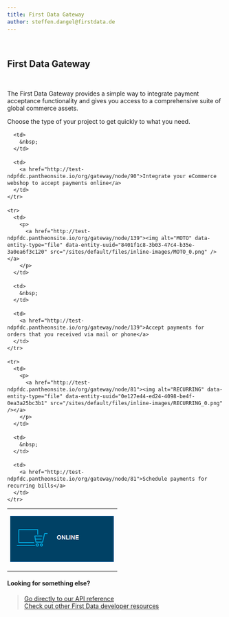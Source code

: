```yaml
---
title: First Data Gateway
author: steffen.dangel@firstdata.de
---
```


&nbsp;

## First Data Gateway

&nbsp;

The First Data Gateway provides a simple way to integrate payment acceptance functionality and gives you access to a comprehensive suite of global commerce assets.

Choose the type of your project to get quickly to what you need.

<table>
  <tbody>
    <tr>
      <td>
        <p>
          <a href="http://test-ndpfdc.pantheonsite.io/org/gateway/node/90"><img alt="ONLINE" data-entity-type="file" data-entity-uuid="efb12f51-bb61-48fb-8c75-c6ca2ed58cc6" src="ONLINE_0.png" /></a>
        </p>
      </td>
      
      <td>
        &nbsp;
      </td>
      
      <td>
        <a href="http://test-ndpfdc.pantheonsite.io/org/gateway/node/90">Integrate your eCommerce webshop to accept payments online</a>
      </td>
    </tr>
    
    <tr>
      <td>
        <p>
          <a href="http://test-ndpfdc.pantheonsite.io/org/gateway/node/139"><img alt="MOTO" data-entity-type="file" data-entity-uuid="8401f1c8-3b03-47c4-b35e-3a0ea6f3c120" src="/sites/default/files/inline-images/MOTO_0.png" /></a>
        </p>
      </td>
      
      <td>
        &nbsp;
      </td>
      
      <td>
        <a href="http://test-ndpfdc.pantheonsite.io/org/gateway/node/139">Accept payments for orders that you received via mail or phone</a>
      </td>
    </tr>
    
    <tr>
      <td>
        <p>
          <a href="http://test-ndpfdc.pantheonsite.io/org/gateway/node/81"><img alt="RECURRING" data-entity-type="file" data-entity-uuid="0e127e44-ed24-4098-be4f-0ea3a25bc3b1" src="/sites/default/files/inline-images/RECURRING_0.png" /></a>
        </p>
      </td>
      
      <td>
        &nbsp;
      </td>
      
      <td>
        <a href="http://test-ndpfdc.pantheonsite.io/org/gateway/node/81">Schedule payments for recurring bills</a>
      </td>
    </tr>
  </tbody>
</table>

#### Looking for something else?

> [Go directly to our API reference][1]  
> [Check out other First Data developer resources][2]

 [1]: http://test-ndpfdc.pantheonsite.io/org/gateway/docs/api
 [2]: https://developer.firstdata.com
